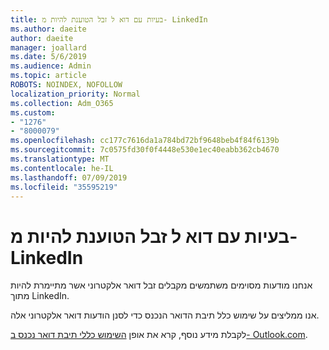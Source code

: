 ```yaml
---
title: בעיות עם דוא ל זבל הטוענת להיות מ- LinkedIn
ms.author: daeite
author: daeite
manager: joallard
ms.date: 5/6/2019
ms.audience: Admin
ms.topic: article
ROBOTS: NOINDEX, NOFOLLOW
localization_priority: Normal
ms.collection: Adm_O365
ms.custom:
- "1276"
- "8000079"
ms.openlocfilehash: cc177c7616da1a784bd72bf9648beb4f84f6139b
ms.sourcegitcommit: 7c0575fd30f0f4448e530e1ec40eabb362cb4670
ms.translationtype: MT
ms.contentlocale: he-IL
ms.lasthandoff: 07/09/2019
ms.locfileid: "35595219"
---
```

# <a name="issues-with-junk-email-claiming-to-be-from-linkedin"></a>בעיות עם דוא ל זבל הטוענת להיות מ- LinkedIn

אנחנו מודעות מסוימים משתמשים מקבלים זבל דואר אלקטרוני אשר מתיימרת להיות מתוך LinkedIn.

אנו ממליצים על שימוש כלל תיבת הדואר הנכנס כדי לסנן הודעות דואר אלקטרוני אלה.

לקבלת מידע נוסף, קרא את אופן [השימוש כללי תיבת דואר נכנס ב- Outlook.com](https://support.office.com/article/4b094371-a5d7-49bd-8b1b-4e4896a7cc5d?wt.mc_id=Office_Outlook_com_Alchemy).